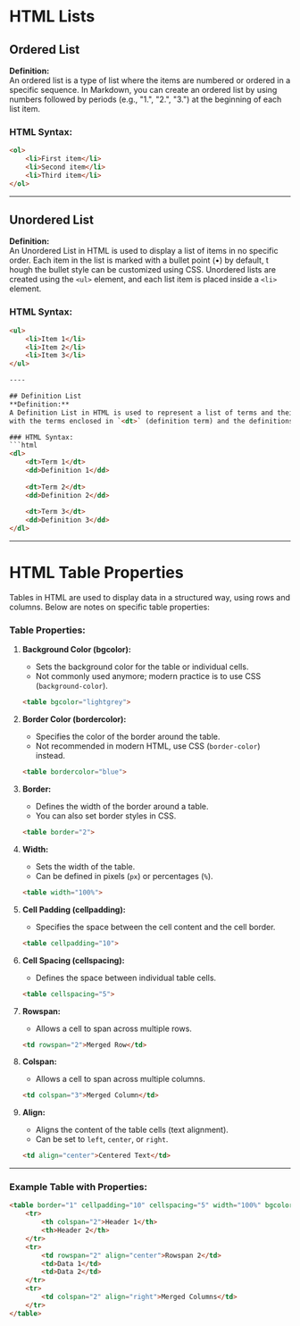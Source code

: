 # HTML Lists

## Ordered List
**Definition:**  
An ordered list is a type of list where the items are numbered or ordered in a specific sequence. In Markdown, you can create an ordered list by using numbers followed 
by periods (e.g., "1.", "2.", "3.") at the beginning of each list item.

### HTML Syntax:
```html
<ol>
    <li>First item</li>
    <li>Second item</li>
    <li>Third item</li>
</ol>
```

----

## Unordered List
**Definition:**  
An Unordered List in HTML is used to display a list of items in no specific order. Each item in the list is marked with a bullet point (•) by default, t
hough the bullet style can be customized using CSS. Unordered lists are created using the `<ul>` element, and each list item is placed inside a `<li>` element.

### HTML Syntax:
```html
<ul>
    <li>Item 1</li>
    <li>Item 2</li>
    <li>Item 3</li>
</ul>

----

## Definition List
**Definition:**  
A Definition List in HTML is used to represent a list of terms and their corresponding definitions. It is created using the `<dl>` element, 
with the terms enclosed in `<dt>` (definition term) and the definitions enclosed in `<dd>` (definition description).

### HTML Syntax:
```html
<dl>
    <dt>Term 1</dt>
    <dd>Definition 1</dd>
    
    <dt>Term 2</dt>
    <dd>Definition 2</dd>
    
    <dt>Term 3</dt>
    <dd>Definition 3</dd>
</dl>
```

---

# HTML Table Properties

Tables in HTML are used to display data in a structured way, using rows and columns. Below are notes on specific table properties:

### Table Properties:

1. **Background Color (bgcolor):**
   - Sets the background color for the table or individual cells.
   - Not commonly used anymore; modern practice is to use CSS (`background-color`).
   ```html
   <table bgcolor="lightgrey">
   ```

2. **Border Color (bordercolor):**
   - Specifies the color of the border around the table.
   - Not recommended in modern HTML, use CSS (`border-color`) instead.
   ```html
   <table bordercolor="blue">
   ```

3. **Border:**
   - Defines the width of the border around a table.
   - You can also set border styles in CSS.
   ```html
   <table border="2">
   ```

4. **Width:**
   - Sets the width of the table.
   - Can be defined in pixels (`px`) or percentages (`%`).
   ```html
   <table width="100%">
   ```

5. **Cell Padding (cellpadding):**
   - Specifies the space between the cell content and the cell border.
   ```html
   <table cellpadding="10">
   ```

6. **Cell Spacing (cellspacing):**
   - Defines the space between individual table cells.
   ```html
   <table cellspacing="5">
   ```

7. **Rowspan:**
   - Allows a cell to span across multiple rows.
   ```html
   <td rowspan="2">Merged Row</td>
   ```

8. **Colspan:**
   - Allows a cell to span across multiple columns.
   ```html
   <td colspan="3">Merged Column</td>
   ```

9. **Align:**
   - Aligns the content of the table cells (text alignment).
   - Can be set to `left`, `center`, or `right`.
   ```html
   <td align="center">Centered Text</td>
   ```

---

### Example Table with Properties:
```html
<table border="1" cellpadding="10" cellspacing="5" width="100%" bgcolor="lightgrey">
    <tr>
        <th colspan="2">Header 1</th>
        <th>Header 2</th>
    </tr>
    <tr>
        <td rowspan="2" align="center">Rowspan 2</td>
        <td>Data 1</td>
        <td>Data 2</td>
    </tr>
    <tr>
        <td colspan="2" align="right">Merged Columns</td>
    </tr>
</table>
```
```